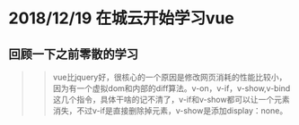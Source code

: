 # 2018/12/19 在城云开始学习vue

## 回顾一下之前零散的学习

>>vue比jquery好，很核心的一个原因是修改网页消耗的性能比较小，因为有一个虚拟dom和内部的diff算法。v-on，v-if，v-show,v-bind这几个指令，具体干啥的记不清了，v-if和v-show都可以让一个元素消失，不过v-if是直接删除掉元素，v-show是添加display：none。